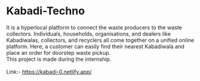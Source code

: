 # Kabadi-Techno
It is a hyperlocal platform to connect the waste producers to the waste collectors. Individuals, households, organisations, and dealers like Kabadiwalas, collectors, and recyclers all come together on a unified online platform. Here, a customer can easily find their nearest Kabadiwala and place an order for doorstep waste pickup.
<br>
This project is made during the internship.
<br>
<br>
Link:- https://kabadi-0.netlify.app/
